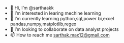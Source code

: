 - 👋 Hi, I’m @sarthaakk
- 👀 I’m interested in learing mechine learning
- 🌱 I’m currently learning python,sql,power bi,excel pandas,numpy,matplotlib,regex
- 💞️ I’m looking to collaborate on data analyst projects
- 📫 How to reach me sarthak.max12@gmail.com 

<!---
sarthaakk/sarthaakk is a ✨ special ✨ repository because its `README.md` (this file) appears on your GitHub profile.
You can click the Preview link to take a look at your changes.
--->
